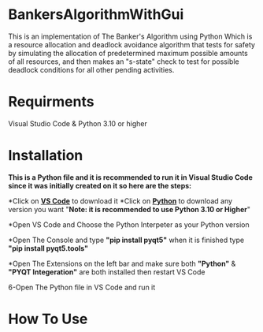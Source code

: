 # BankersAlgorithmWithGui
This is an implementation of The Banker's Algorithm using Python Which is a resource allocation and deadlock avoidance algorithm that tests for safety by simulating the allocation of predetermined maximum possible amounts of all resources, and then makes an "s-state" check to test for possible deadlock conditions for all other pending activities.
# Requirments
Visual Studio Code & Python 3.10 or higher
# Installation
**This is a Python file and it is recommended to run it in Visual Studio Code since it was initially created on it so here are the steps:**

*Click on **[VS Code](https://code.visualstudio.com/Download)** to download it
*Click on **[Python](https://www.python.org/downloads/)** to download any version you want   "**Note: it is recommended to use Python 3.10 or Higher**"

*Open VS Code and Choose the Python Interpeter as your Python version

*Open The Console and type **"pip install pyqt5"** when it is finished type **"pip install pyqt5.tools"**

*Open The Extensions on the left bar and make sure both **"Python"** & **"PYQT Integeration"** are both installed then restart VS Code

6-Open The Python file in VS Code and run it 
# How To Use
